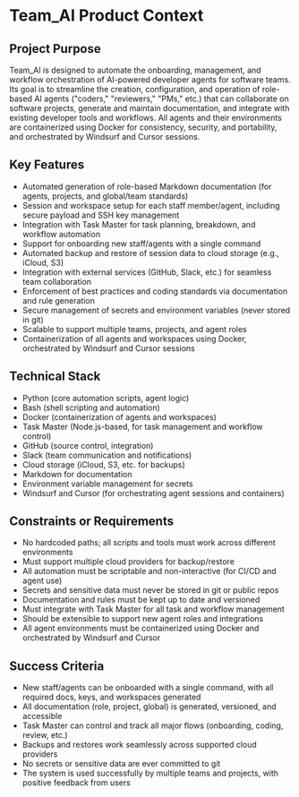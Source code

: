 # Team_AI Product Context

## Project Purpose
Team_AI is designed to automate the onboarding, management, and workflow orchestration of AI-powered developer agents for software teams. Its goal is to streamline the creation, configuration, and operation of role-based AI agents ("coders," "reviewers," "PMs," etc.) that can collaborate on software projects, generate and maintain documentation, and integrate with existing developer tools and workflows. All agents and their environments are containerized using Docker for consistency, security, and portability, and orchestrated by Windsurf and Cursor sessions.

## Key Features
- Automated generation of role-based Markdown documentation (for agents, projects, and global/team standards)
- Session and workspace setup for each staff member/agent, including secure payload and SSH key management
- Integration with Task Master for task planning, breakdown, and workflow automation
- Support for onboarding new staff/agents with a single command
- Automated backup and restore of session data to cloud storage (e.g., iCloud, S3)
- Integration with external services (GitHub, Slack, etc.) for seamless team collaboration
- Enforcement of best practices and coding standards via documentation and rule generation
- Secure management of secrets and environment variables (never stored in git)
- Scalable to support multiple teams, projects, and agent roles
- Containerization of all agents and workspaces using Docker, orchestrated by Windsurf and Cursor sessions

## Technical Stack
- Python (core automation scripts, agent logic)
- Bash (shell scripting and automation)
- Docker (containerization of agents and workspaces)
- Task Master (Node.js-based, for task management and workflow control)
- GitHub (source control, integration)
- Slack (team communication and notifications)
- Cloud storage (iCloud, S3, etc. for backups)
- Markdown for documentation
- Environment variable management for secrets
- Windsurf and Cursor (for orchestrating agent sessions and containers)

## Constraints or Requirements
- No hardcoded paths; all scripts and tools must work across different environments
- Must support multiple cloud providers for backup/restore
- All automation must be scriptable and non-interactive (for CI/CD and agent use)
- Secrets and sensitive data must never be stored in git or public repos
- Documentation and rules must be kept up to date and versioned
- Must integrate with Task Master for all task and workflow management
- Should be extensible to support new agent roles and integrations
- All agent environments must be containerized using Docker and orchestrated by Windsurf and Cursor

## Success Criteria
- New staff/agents can be onboarded with a single command, with all required docs, keys, and workspaces generated
- All documentation (role, project, global) is generated, versioned, and accessible
- Task Master can control and track all major flows (onboarding, coding, review, etc.)
- Backups and restores work seamlessly across supported cloud providers
- No secrets or sensitive data are ever committed to git
- The system is used successfully by multiple teams and projects, with positive feedback from users 